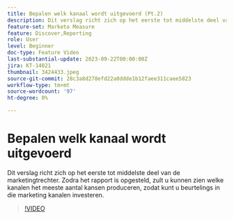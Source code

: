 ```yaml
---
title: Bepalen welk kanaal wordt uitgevoerd (Pt.2)
description: Dit verslag richt zich op het eerste tot middelste deel van de marketingtrechter. Zodra het rapport is opgesteld, zult u kunnen zien welke kanalen het meeste aantal kansen produceren, zodat kunt u beurtelings in die marketing kanalen investeren.
feature-set: Marketo Measure
feature: Discover,Reporting
role: User
level: Beginner
doc-type: Feature Video
last-substantial-update: 2023-09-22T00:00:00Z
jira: KT-14021
thumbnail: 3424433.jpeg
source-git-commit: 28c3a8d278efd22a0ddde1b12faee311caee5823
workflow-type: tm+mt
source-wordcount: '97'
ht-degree: 0%

---
```



# Bepalen welk kanaal wordt uitgevoerd

Dit verslag richt zich op het eerste tot middelste deel van de marketingtrechter. Zodra het rapport is opgesteld, zult u kunnen zien welke kanalen het meeste aantal kansen produceren, zodat kunt u beurtelings in die marketing kanalen investeren.

>[!VIDEO](https://video.tv.adobe.com/v/3443746/?learn=on&captions=dut)
